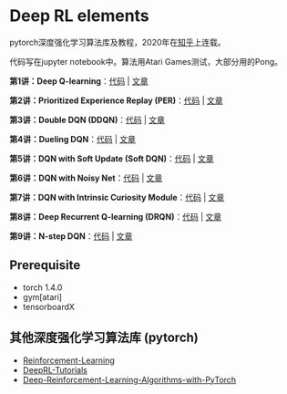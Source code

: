 # Deep RL elements
pytorch深度强化学习算法库及教程，2020年在[知乎](https://www.zhihu.com/column/c_1268923100969820160)上连载。

代码写在jupyter notebook中。算法用Atari Games测试，大部分用的Pong。

**第1讲：Deep Q-learning**：[代码](https://github.com/AmazingAng/deep-RL-elements/tree/master/01_DQN) | [文章](https://github.com/AmazingAng/deep-RL-elements/tree/master/01_DQN/readme.md)

**第2讲：Prioritized Experience Replay (PER)**：[代码](https://github.com/AmazingAng/deep-RL-elements/tree/master/02_DQN_PER) | [文章](https://github.com/AmazingAng/deep-RL-elements/tree/master/02_DQN_PER/readme.md)

**第3讲：Double DQN (DDQN)**：[代码](https://github.com/AmazingAng/deep-RL-elements/tree/master/03_DDQN) | [文章](https://github.com/AmazingAng/deep-RL-elements/tree/master/03_DDQN/readme.md)

**第4讲：Dueling DQN**：[代码](https://github.com/AmazingAng/deep-RL-elements/tree/master/04_DuelingDQN) | [文章](https://github.com/AmazingAng/deep-RL-elements/tree/master/04_DuelingDQN/readme.md)

**第5讲：DQN with Soft Update (Soft DQN)**：[代码](https://github.com/AmazingAng/deep-RL-elements/tree/master/05_SoftDQN) | [文章](https://github.com/AmazingAng/deep-RL-elements/tree/master/readme.md)

**第6讲：DQN with Noisy Net**：[代码](https://github.com/AmazingAng/deep-RL-elements/tree/master/06_NoisyDQN) | [文章](https://github.com/AmazingAng/deep-RL-elements/tree/master/readme.md)

**第7讲：DQN with Intrinsic Curiosity Module**：[代码](https://github.com/AmazingAng/deep-RL-elements/tree/master/07_ICMDQN) | [文章](https://github.com/AmazingAng/deep-RL-elements/tree/master/07_ICMDQN/readme.md)

**第8讲：Deep Recurrent Q-learning (DRQN)**：[代码](https://github.com/AmazingAng/deep-RL-elements/tree/master/08_DRQN) | [文章](https://github.com/AmazingAng/deep-RL-elements/tree/master/08_DRQN/readme.md)

**第9讲：N-step DQN**：[代码](https://github.com/AmazingAng/deep-RL-elements/tree/master/09_NStepDQN) | [文章](https://github.com/AmazingAng/deep-RL-elements/tree/master/09_NStepDQN/readme.md)

## Prerequisite 
- torch 1.4.0
- gym[atari]
- tensorboardX 

## 其他深度强化学习算法库 (pytorch)
- [Reinforcement-Learning](https://github.com/andri27-ts/Reinforcement-Learning)
- [DeepRL-Tutorials](https://github.com/qfettes/DeepRL-Tutorials)
- [Deep-Reinforcement-Learning-Algorithms-with-PyTorch](https://github.com/p-christ/Deep-Reinforcement-Learning-Algorithms-with-PyTorch)

